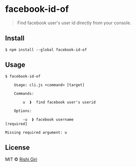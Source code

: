 # facebook-id-of

> Find facebook user's user id directly from your console.

## Install

```
$ npm install --global facebook-id-of
```

## Usage

```
$ facebook-id-of 
	
	Usage: cli.js <command> [target]

	Commands:

		u  ❱  find facebook user's userid

	Options:

		-u  ❱ facebook username                                             [required]

Missing required argument: u

```
## License

MIT © [Rishi Giri](http://rishigiri.com)